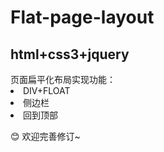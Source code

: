 # Flat-page-layout

<h2>html+css3+jquery</h2>
页面扁平化布局实现功能：
<li>DIV+FLOAT</li>
<li>侧边栏</li>
<li>回到顶部</li>


:blush: 欢迎完善修订~
